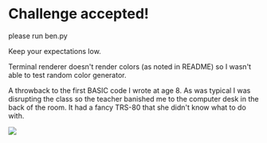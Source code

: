 # Challenge accepted!

please run ben.py

Keep your expectations low.

Terminal renderer doesn't render colors (as noted in README) so I wasn't able to test random color generator.

A throwback to the first BASIC code I wrote at age 8. As was typical I was disrupting the class so the teacher banished me to the computer desk in the back of the room. It had a fancy TRS-80 that she didn't know what to do with.


![](https://upload.wikimedia.org/wikipedia/commons/e/e4/TRS-80_Model_I_-_Rechnermuseum_Cropped.jpg)